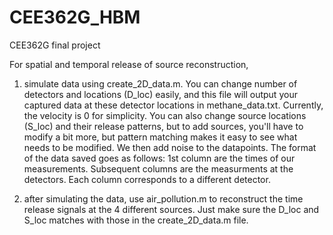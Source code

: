 # CEE362G_HBM
CEE362G final project

For spatial and temporal release of source reconstruction,

1. simulate data using create_2D_data.m. You can change number of detectors and locations (D_loc) easily, and this file will output your captured data at these detector locations in methane_data.txt. Currently, the velocity is 0 for simplicity. You can also change source locations (S_loc) and their release patterns, but to add sources, you'll have to modify a bit more, but pattern matching makes it easy to see what needs to be modified. We then add noise to the datapoints. The format of the data saved goes as follows: 1st column are the times of our measurements. Subsequent columns are the measurments at the detectors. Each column corresponds to a different detector.

2. after simulating the data, use air_pollution.m to reconstruct the time release signals at the 4 different sources. Just make sure the D_loc and S_loc matches with those in the create_2D_data.m file. 

